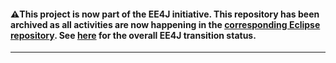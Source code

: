 #### :warning:This project is now part of the EE4J initiative. This repository has been archived as all activities are now happening in the [corresponding Eclipse repository](https://github.com/eclipse-ee4j/orb-gmbal-pfl). See [here](https://www.eclipse.org/ee4j/status.php) for the overall EE4J transition status.
 
---
